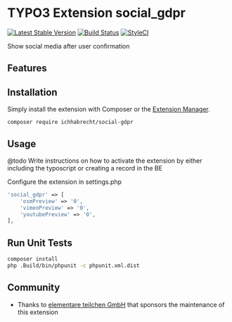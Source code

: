 # TYPO3 Extension social_gdpr

[![Latest Stable Version](https://img.shields.io/packagist/v/ichhabrecht/social-gdpr.svg)](https://packagist.org/packages/ichhabrecht/social-gdpr)
[![Build Status](https://github.com/IchHabRecht/social_gdpr/actions/workflows/test.yml/badge.svg)](https://github.com/IchHabRecht/social_gdpr/actions)
[![StyleCI](https://styleci.io/repos/259281576/shield?branch=main)](https://styleci.io/repos/259281576)

Show social media after user confirmation

## Features

## Installation

Simply install the extension with Composer or the [Extension Manager](https://extensions.typo3.org/extension/social_gdpr/).

`composer require ichhabrecht/social-gdpr`

## Usage

@todo
Write instructions on how to activate the extension
by either including the typoscript or creating a record in the BE

Configure the extension in settings.php
```php
'social_gdpr' => [
    'osmPreview' => '0',
    'vimeoPreview' => '0',
    'youtubePreview' => '0',
],
```

## Run Unit Tests

```sh
composer install
php .Build/bin/phpunit -c phpunit.xml.dist
```

## Community

- Thanks to [elementare teilchen GmbH](https://www.elementare-teilchen.de) that sponsors the maintenance of this extension
